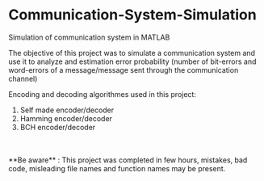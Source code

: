 # Communication-System-Simulation
Simulation of communication system in MATLAB


The objective of this project was to simulate a communication system and use it to analyze and estimation error probability (number of bit-errors and word-errors of a message/message sent through the communication channel)

Encoding and decoding algorithmes used in this project:
1. Self made encoder/decoder
2. Hamming encoder/decoder
3. BCH encoder/decoder
<br/>
<br/>
**Be aware** : This project was completed in few hours, mistakes, bad code, misleading file names and function names may be present. 
